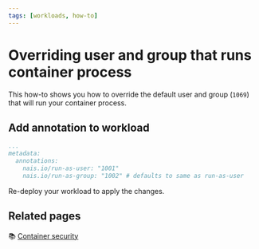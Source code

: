 ```yaml
---
tags: [workloads, how-to]
---
```


# Overriding user and group that runs container process

This how-to shows you how to override the default user and group (`1069`) that will run your container process.

## Add annotation to workload

```yaml title="nais.yaml"
...
metadata:
  annotations:
    nais.io/run-as-user: "1001"
    nais.io/run-as-group: "1002" # defaults to same as run-as-user
```

Re-deploy your workload to apply the changes.

## Related pages

:books: [Container security](../reference/container-security.md)
